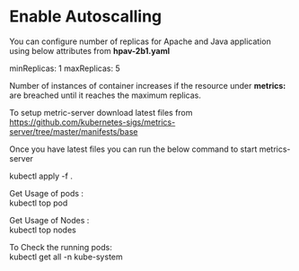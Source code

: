 # Enable Autoscalling  

You can configure number of replicas for Apache and Java application using below attributes from **hpav-2b1.yaml**  

minReplicas: 1
maxReplicas: 5

Number of instances of container increases if the resource  under **metrics:** are breached until it reaches the maximum replicas.  

To setup metric-server download latest files from https://github.com/kubernetes-sigs/metrics-server/tree/master/manifests/base  

Once you have latest files you can run the below command to start metrics-server  

kubectl apply -f .  

Get Usage of pods :  
kubectl top pod  

Get Usage of Nodes :  
kubectl top nodes  

To Check the running pods:  
kubectl get all -n kube-system   

